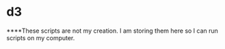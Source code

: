 d3
==

****These scripts are not my creation.  I am storing them here so I can run scripts on my computer.
